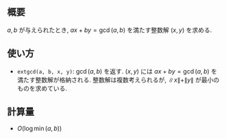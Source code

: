 ## 概要

$a, b$ が与えられたとき, $ax + by = \gcd(a, b)$ を満たす整数解 $(x, y)$ を求める.

## 使い方

* `extgcd(a, b, x, y)`: $\gcd(a, b)$ を返す. $(x, y)$ には $ax + by = \gcd(a, b)$ を満たす整数解が格納される. 整数解は複数考えられるが, $\|x\| + \|y\|$ が最小のものを求めている.

## 計算量

* $O(\log {\min(a, b)})$
